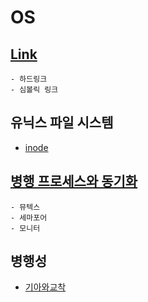 # OS

## [Link](./Link.md)
    - 하드링크
    - 심볼릭 링크

## 유닉스 파일 시스템
  - [inode](./Inode.md)


## [병행 프로세스와 동기화](./Synchronization.md)
    - 뮤텍스
    - 세마포어
    - 모니터

## 병행성
  - [기아와교착](./Concurrency.md)